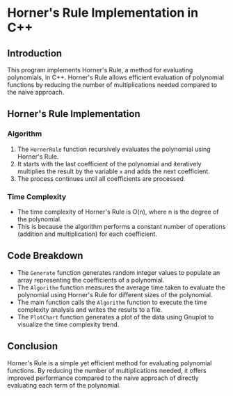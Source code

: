 
# Horner's Rule Implementation in C++

## Introduction
This program implements Horner's Rule, a method for evaluating polynomials, in C++. Horner's Rule allows efficient evaluation of polynomial functions by reducing the number of multiplications needed compared to the naive approach.

## Horner's Rule Implementation
### Algorithm
1. The `HornerRule` function recursively evaluates the polynomial using Horner's Rule.
2. It starts with the last coefficient of the polynomial and iteratively multiplies the result by the variable `x` and adds the next coefficient.
3. The process continues until all coefficients are processed.

### Time Complexity
- The time complexity of Horner's Rule is O(n), where n is the degree of the polynomial.
- This is because the algorithm performs a constant number of operations (addition and multiplication) for each coefficient.

## Code Breakdown
- The `Generate` function generates random integer values to populate an array representing the coefficients of a polynomial.
- The `Algorithm` function measures the average time taken to evaluate the polynomial using Horner's Rule for different sizes of the polynomial.
- The main function calls the `Algorithm` function to execute the time complexity analysis and writes the results to a file.
- The `PlotChart` function generates a plot of the data using Gnuplot to visualize the time complexity trend.

## Conclusion
Horner's Rule is a simple yet efficient method for evaluating polynomial functions. By reducing the number of multiplications needed, it offers improved performance compared to the naive approach of directly evaluating each term of the polynomial.


